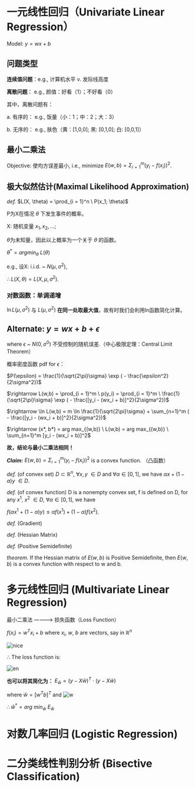 # 一元线性回归（Univariate Linear Regression）

Model: $y = wx + b$

## 问题类型

**连续值问题**：e.g., 计算机水平 v. 发际线高度

**离散问题**： e.g., 颜值：好看（1）；不好看（0）

其中，离散问题有：

a. 有序的： e.g., 饭量（小：1；中：2；大：3）

b. 无序的： e.g., 肤色（黄：[1,0,0]; 黑: [0,1,0]; 白: [0,0,1]）

## 最小二乘法

Objective: 使均方误差最小,
i.e., minimize $E(w,b) = \Sigma_{i = 1}^m (y_i - f(x_i))^2$. 

## 极大似然估计(Maximal Likelihood Approximation)

_def._ $L(X, \theta) = \prod_{i = 1}^n \ P(x_1; \theta)$

P为X在情况 $\theta$ 下发生事件的概率。

X: 随机变量 $x_1, x_2, ...$; 

$\theta$为未知量，因此以上概率为一个关于 $\theta$ 的函数。

$\theta^* = arg min_{\theta} \ L(\theta)$

e.g., 设X: i.i.d. ~ $N(\mu, \sigma^2)$, 

$\therefore L(X, \theta) = L(X, \mu, \sigma^2)$.

### 对数函数：单调递增

$\ln L(\mu, \sigma^2)$ 与 $L(\mu, \sigma^2)$ **在同一处取最大值**，故有时我们会利用ln函数简化计算。

## Alternate: $y = wx + b + \epsilon$

where $\epsilon$ ~ $N(0, \sigma^0)$ 不受控制的随机误差.（中心极限定理：Central Limit Theorem）

概率密度函数 pdf for $\epsilon$：

$P(\epsilon) = \frac{1}{\sqrt{2\pi}\sigma} \exp ( - \frac{\epsilon^2}{2\sigma^2})$

$\rightarrow L(w,b) = \prod_{i = 1}^m \ p(y_i) = \prod_{i = 1}^m \ \frac{1}{\sqrt{2\pi}\sigma} \exp ( - \frac{[y_i - (wx_i + b)]^2}{2\sigma^2})$

$\rightarrow \ln L(w,b) = m \ln \frac{1}{\sqrt{2\pi}\sigma} + \sum_{n=1}^m ( - \frac{[y_i - (wx_i + b)]^2}{2\sigma^2})$

$\rightarrow (x*, b*) = arg max_{(w,b)} \ L(w,b) = arg max_{(w,b)} \ \sum_{n=1}^m [y_i - (wx_i + b)]^2$

**故，结论与最小二乘法相同！**

**_Claim:_** $E(w,b) = \Sigma_{i = 1}^m (y_i - f(x_i))^2$ is a convex function. （凸函数）

_def._ (of convex set) $D \subset \mathbb{R}^n$, $\forall x,y \ \in D$ and $\forall \alpha \in [0,1]$, we have
$\alpha x + (1 - \alpha)y \ \in D$.

_def._ (of convex function) D is a nonempty convex set, f is defined on D, for any $x^1$, $x^2 \ \in D$, $\forall \alpha \in [0,1]$, we have

$f(\alpha x^1 + (1 - \alpha)y) \leq \alpha f(x^1) + (1 - \alpha)f(x^2)$.

_def._ (Gradient)

_def._ (Hessian Matrix)

_def._ (Positive Semidefinite)

_theorem._ If the Hessian matrix of $E(w,b)$ is Positive Semidefinite, then $E(w,b)$ is a convex function with respect to w and b.

# 多元线性回归 (Multivariate Linear Regression)

最小二乘法 ————> 损失函数（Loss Function）

$f(x_i) = w^T  x_i + b$ where $x_i$, $w$, $b$ are vectors, say in $\mathbb{R}^n$

![nice](https://user-images.githubusercontent.com/107236740/202981329-96377202-7a2d-4bb9-9431-709f6332b958.png)

$\therefore$ The loss function is:

![en](https://user-images.githubusercontent.com/107236740/202981424-c2be835a-b7ac-46de-a11f-0fe456d9bd18.png)

**也可以将其简化为：** $E_{\hat{w}} = (y - X \hat{w})^T \cdot (y - X \hat{w})$

where $\hat{w} = [w^T b]^T$ and ![w](https://user-images.githubusercontent.com/107236740/202983042-28d33c94-9d28-4068-b990-a0e3775e3d47.png)

$\therefore \hat{w}^* = arg \ min_{\hat{w}} \ E_{\hat{w}}$


# 对数几率回归 (Logistic Regression)

# 二分类线性判别分析 (Bisective Classification)
